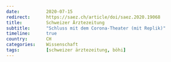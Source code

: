 ```yaml
---
date:          2020-07-15
redirect:      https://saez.ch/article/doi/saez.2020.19068
title:         Schweizer Ärztezeitung
subtitle:      "Schluss mit dem Corona-Theater (mit Replik)"
timeline:      true
country:       CH
categories:    Wissenschaft
tags:          [schweizer ärztezeitung, böhi]
---
```

